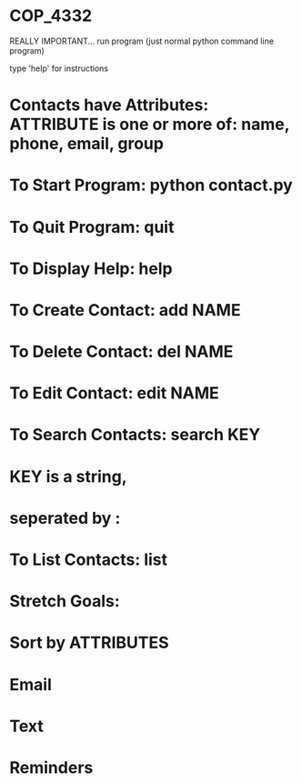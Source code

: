 # COP_4332

REALLY IMPORTANT...
run program (just normal python command line program)

type 'help' for instructions

#   Contacts have Attributes: ATTRIBUTE is one or more of: name, phone, email, group
#
#   To Start Program:       python contact.py
#   To Quit Program:        quit
#   To Display Help:        help
#   To Create Contact:      add NAME
#   To Delete Contact:      del NAME
#   To Edit Contact:        edit NAME
#
#   To Search Contacts:     search KEY
#           KEY is a string,
#           
#                   seperated by :
#   To List Contacts:       list 
#
#   Stretch Goals:
#   Sort by ATTRIBUTES
#   Email
#   Text
#   Reminders
